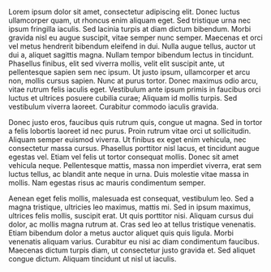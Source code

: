 Lorem ipsum dolor sit amet, consectetur adipiscing elit. Donec luctus ullamcorper quam, ut rhoncus enim aliquam eget. Sed tristique urna nec ipsum fringilla iaculis. Sed lacinia turpis at diam dictum bibendum. Morbi gravida nisl eu augue suscipit, vitae semper nunc semper. Maecenas et orci vel metus hendrerit bibendum eleifend in dui. Nulla augue tellus, auctor ut dui a, aliquet sagittis magna. Nullam tempor bibendum lectus in tincidunt. Phasellus finibus, elit sed viverra mollis, velit elit suscipit ante, ut pellentesque sapien sem nec ipsum. Ut justo ipsum, ullamcorper et arcu non, mollis cursus sapien. Nunc at purus tortor. Donec maximus odio arcu, vitae rutrum felis iaculis eget. Vestibulum ante ipsum primis in faucibus orci luctus et ultrices posuere cubilia curae; Aliquam id mollis turpis. Sed vestibulum viverra laoreet. Curabitur commodo iaculis gravida.

Donec justo eros, faucibus quis rutrum quis, congue ut magna. Sed in tortor a felis lobortis laoreet id nec purus. Proin rutrum vitae orci ut sollicitudin. Aliquam semper euismod viverra. Ut finibus ex eget enim vehicula, nec consectetur massa cursus. Phasellus porttitor nisl lacus, et tincidunt augue egestas vel. Etiam vel felis ut tortor consequat mollis. Donec sit amet vehicula neque. Pellentesque mattis, massa non imperdiet viverra, erat sem luctus tellus, ac blandit ante neque in urna. Duis molestie vitae massa in mollis. Nam egestas risus ac mauris condimentum semper.

Aenean eget felis mollis, malesuada est consequat, vestibulum leo. Sed a magna tristique, ultricies leo maximus, mattis mi. Sed in ipsum maximus, ultrices felis mollis, suscipit erat. Ut quis porttitor nisi. Aliquam cursus dui dolor, ac mollis magna rutrum at. Cras sed leo at tellus tristique venenatis. Etiam bibendum dolor a metus auctor aliquet quis quis ligula. Morbi venenatis aliquam varius. Curabitur eu nisi ac diam condimentum faucibus. Maecenas dictum turpis diam, ut consectetur justo gravida et. Sed aliquet congue dictum. Aliquam tincidunt ut nisl ut iaculis.
